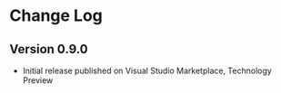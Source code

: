 # Change Log

## Version 0.9.0
* Initial release published on Visual Studio Marketplace, Technology Preview